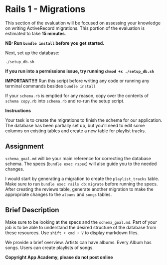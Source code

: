 # Rails 1 - Migrations

This section of the evaluation will be focused on assessing your knowledge on
writing ActiveRecord migrations. This portion of the evaluation is
estimated to take **15 minutes**.

**NB: Run `bundle install` before you get started.**

Next, set up the database:

    ./setup_db.sh

**If you run into a permissions issue, try running `chmod +x ./setup_db.sh`**

**IMPORTANT!!!!**
Run this script before writing any code or running any terminal commands besides
`bundle install`

If your `schema.rb` is emptied for any reason, copy over the contents of 
`schema copy.rb` into `schema.rb` and re-run the setup script. 

**Instructions**

Your task is to create the migrations to finish the schema for our application.
The database has been partially set up, but you'll need to edit some columns
on existing tables and create a new table for playlist tracks.

## Assignment

`schema_goal.md` will be your main reference for correcting the database 
schema. The specs (`bundle exec rspec`) will also guide you to the needed 
changes. 

I would start by generating a migration to create the `playlist_tracks` table. Make sure
to run `bundle exec rails db:migrate` before running the specs. After creating 
the reviews table, generate another migration to make the appropriate changes
to the `albums` and `songs` tables.

## Brief Description

Make sure to be looking at the specs and the `schema_goal.md`. Part of
your job is to be able to understand the desired structure of the database
from these resources. Use `shift + cmd + V` to display markdown files.

We provide a brief overview. Artists can have albums. Every Album has songs. 
Users can create playlists of songs.

**Copyright App Academy, please do not post online**